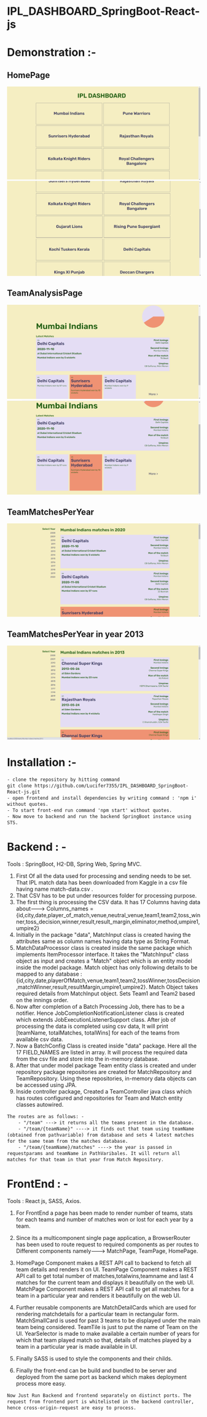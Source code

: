 # IPL_DASHBOARD_SpringBoot-React-js

# Demonstration :-
## HomePage 
![HomePage1](https://github.com/Lucifer7355/IPL_DASHBOARD_SpringBoot-React-js/blob/main/photos_for_demonstration/Screenshot%20(271).png)
![HomePage2](https://github.com/Lucifer7355/IPL_DASHBOARD_SpringBoot-React-js/blob/main/photos_for_demonstration/Screenshot%20(272).png)
## TeamAnalysisPage
![TeamAnalysisPage1](https://github.com/Lucifer7355/IPL_DASHBOARD_SpringBoot-React-js/blob/main/photos_for_demonstration/Screenshot%20(273).png)
![TeamAnalysisPage2](https://github.com/Lucifer7355/IPL_DASHBOARD_SpringBoot-React-js/blob/main/photos_for_demonstration/Screenshot%20(274).png)
## TeamMatchesPerYear
![MatchesPerYear1](https://github.com/Lucifer7355/IPL_DASHBOARD_SpringBoot-React-js/blob/main/photos_for_demonstration/Screenshot%20(275).png)
## TeamMatchesPerYear in year 2013
![MatchesPerYear2](https://github.com/Lucifer7355/IPL_DASHBOARD_SpringBoot-React-js/blob/main/photos_for_demonstration/Screenshot%20(276).png)

# Installation :- 
```
- clone the repository by hitting command
git clone https://github.com/Lucifer7355/IPL_DASHBOARD_SpringBoot-React-js.git
- open frontend and install dependencies by writing command : 'npm i' without quotes.
- To start front-end run command 'npm start' without quotes.
- Now move to backend and run the backend SpringBoot instance using STS.
```

# Backend : -
Tools : SpringBoot, H2-DB, Spring Web, Spring MVC.

1. First Of all the data used for processing and sending needs to be set. That IPL match data has been downloaded from Kaggle in a csv file having name match-data.csv .
2. That CSV has to be put under resources folder for processing purpose.
3. The first thing is processing the CSV data. It has 17 Columns having data about---> 
   Columns_names = {id,city,date,player_of_match,venue,neutral_venue,team1,team2,toss_winner,toss_decision,winner,result,result_margin,eliminator,method,umpire1,umpire2}
4. Initially in the package "data", MatchInput class is created having the attributes same as column names having data type as String Format.
5. MatchDataProcessor class is created inside the same package which implements ItemProcessor interface. It takes the "MatchInput" class object as input and creates a "Match" object which is an entity model inside the model package.
   Match object has only following details to be mapped to any database :  {id,city,date,playerOfMatch,venue,team1,team2,tossWinner,tossDecision,matchWinner,result,resultMargin,umpire1,umpire2}.
   Match Object takes required details from MatchInput object. Sets Team1 and Team2 based on the innings order.
6. Now after completion of a Batch Processing Job, there has to be a notifier. Hence JobCompletionNotificationListener class is created which extends JobExecutionListenerSupport class. After job of processing the data is completed using csv data, It will print [teamName, totalMatches, totalWins] for each of the teams from available csv data. 
7. Now a BatchConfig Class is created inside "data" package. Here all the 17 FIELD_NAMES are listed in array. It will process the required data from the csv file and store into the in-memory database.
8. After that under model package Team entity class is created and under repository package repositories are created for MatchRepository and TeamRepository. Using these repositories, in-memory data objects can be accessed using JPA.
9. Inside controller package, Created a TeamController java class which has routes configured and repositories for Team and Match entity classes autowired.
```
The routes are as follows: - 
    - "/team" ---> it returns all the teams present in the database.
	- "/team/{teamName}" ----> it finds out that team using teamName       (obtained from pathvariable) from database and sets 4 latest matches for the same team from the matches database.
	- "/team/{teamName}/matches" ----> the year is passed in requestparams and teamName in PathVaribales. It will return all matches for that team in that year from Match Repository.
```
# FrontEnd : -
Tools : React js, SASS, Axios.

1. For FrontEnd a page has been made to render number of teams, stats for each teams and number of matches won or lost for each year by a team.
2. Since its a multicomponent single page application, a BrowserRouter has been used to route request to required components as per routes to Different components namely---> MatchPage, TeamPage, HomePage.
3. HomePage Component makes a REST API call to backend to fetch all team details and renders it on UI.
   TeamPage Component makes a REST API call to get total number of matches,totalwins,teamname and last 4 matches for the current team and displays it beautifully on the web UI.
   MatchPage Component makes a REST API call to get all matches for a team in a particular year and renders it beautifully on the web UI.

4. Further reusable components are MatchDetailCards which are used for rendering matchdetails for a particular team in rectangular form. 
   MatchSmallCard is used for past 3 teams to be displayed under the main team being considered. 
   TeamTile is just to put the name of Team on the UI.
   YearSelector is made to make available a certain number of years for which that team played match so that, details of matches played by a team in a particular year is made available in UI.
5. Finally SASS is used to style the components and their childs.
6. Finally the front-end can be build and bundled to be server and deployed from the same port as backend which makes deployment process more easy. 


```
Now Just Run Backend and frontend separately on distinct ports. The request from frontend port is whitelisted in the backend controller, hence cross-origin-request are easy to process.
```

